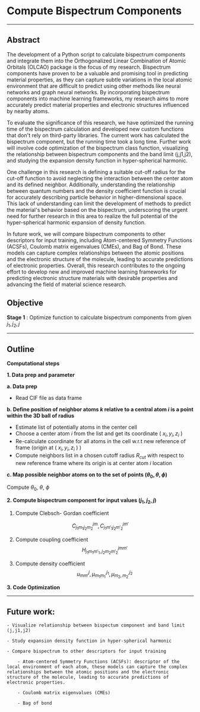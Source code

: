 # **Compute Bispectrum Components**
---
## Abstract 
The development of a Python script to calculate bispectrum components and integrate them into the Orthogonalized Linear Combination of Atomic Orbitals (OLCAO) package is the focus of my research. Bispectrum components have proven to be a valuable and promising tool in predicting material properties, as they can capture subtle variations in the local atomic environment that are difficult to predict using other methods like neural networks and graph neural networks. By incorporating bispectrum components into machine learning frameworks, my research aims to more accurately predict material properties and electronic structures influenced by nearby atoms.

To evaluate the significance of this research, we have optimized the running time of the bispectrum calculation and developed new custom functions that don't rely on third-party libraries. The current work has calculated the bispectrum component, but the running time took a long time. Further work will involve code optimization of the bispectrum class function, visualizing the relationship between bispectrum components and the band limit (j,j1,j2), and studying the expansion density function in hyper-spherical harmonic.

One challenge in this research is defining a suitable cut-off radius for the cut-off function to avoid neglecting the interaction between the center atom and its defined neighbor. Additionally, understanding the relationship between quantum numbers and the density coefficient function is crucial for accurately describing particle behavior in higher-dimensional space. This lack of understanding can limit the development of methods to predict the material's behavior based on the bispectrum, underscoring the urgent need for further research in this area to realize the full potential of the hyper-spherical harmonic expansion of density function.

In future work, we will compare bispectrum components to other descriptors for input training, including Atom-centered Symmetry Functions (ACSFs), Coulomb matrix eigenvalues (CMEs), and Bag of Bond. These models can capture complex relationships between the atomic positions and the electronic structure of the molecule, leading to accurate predictions of electronic properties. Overall, this research contributes to the ongoing effort to develop new and improved machine learning frameworks for predicting electronic structure materials with desirable properties and advancing the field of material science research.

Objective
---

**Stage 1** : Optimize function to calculate bispectrum components from given $j_1, j_2, j$

---
## Outline
**Computational steps**

**1. Data prep and parameter**

**a. Data prep**

- Read CIF file as data frame

**b. Define position of neighbor atoms $k$ relative to a central atom $i$  is a point within the 3D ball of radius**

- Estimate list of potentially atoms in the center cell
- Choose a center atom $i$  from the list and get its coordinate  ( $x_i,y_i,z_i$ )
- Re-calculate coordinate for all atoms in the cell w.r.t new reference of frame  (origin at ( $x_i, y_i, z_i$ ) )
- Compute neighbors list in a chosen cutoff radius $R_{cut}$ with respect to new reference frame where its origin is at center atom $i$  location

**c. Map possible neighbor atoms on to the set of points $(\theta_0, \theta,\phi)$**

Compute $\theta_0, \ \theta, \ \phi$

**2. Compute bispectrum component for input values $(j_1, j_2, j)$**
1. Compute Clebsch- Gordan coefficient

$$ C^{jm}_{{j_1}{m_1}{j_2}{m_2}}, C^{jm'}_{{j_1}{m'_1}{j_2}{m'_2}} $$

2. Compute coupling coefficient
$$H^{jmm'}_{{{j_1}{m_1}{m'_1}} ,{{j_2}{m_2}{m'_2}}}$$

3. Compute  density coefficient
$$u^j_{mm'}, \mu_{m_1m_1'}^{j_1}, \mu_{m_2,m_2'}^{j_2}$$

**3. Code Optimization**

---
## Future work:
    - Visualize relationship between bispectum component and band limit (j,j1,j2) 

    - Study expansion density function in hyper-spherical harmonic

    - Compare bispectrum to other descriptors for input training

        - Atom-centered Symmetry Functions (ACSFs): descriptor of the local environment of each atom, these models can capture the complex relationships between the atomic positions and the electronic structure of the molecule, leading to accurate predictions of electronic properties.​

        - Coulomb matrix eigenvalues (CMEs) 

        - Bag of bond 

